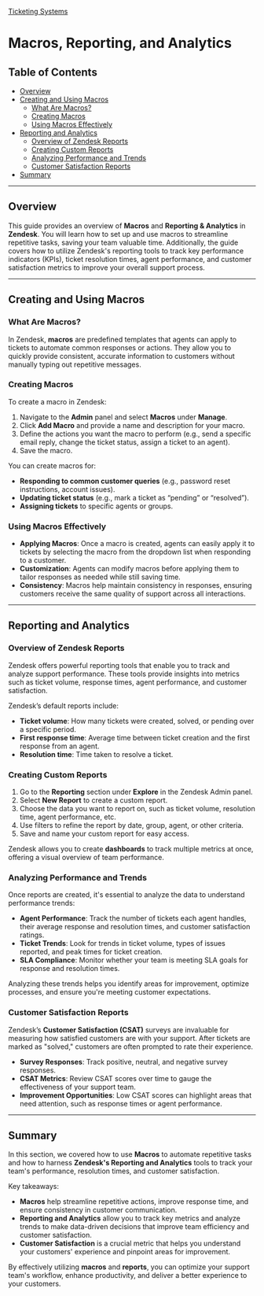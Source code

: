 [Ticketing Systems](../README.md)
# Macros, Reporting, and Analytics

## Table of Contents
- [Overview](#overview)
- [Creating and Using Macros](#creating-and-using-macros)
  - [What Are Macros?](#what-are-macros)
  - [Creating Macros](#creating-macros)
  - [Using Macros Effectively](#using-macros-effectively)
- [Reporting and Analytics](#reporting-and-analytics)
  - [Overview of Zendesk Reports](#overview-of-zendesk-reports)
  - [Creating Custom Reports](#creating-custom-reports)
  - [Analyzing Performance and Trends](#analyzing-performance-and-trends)
  - [Customer Satisfaction Reports](#customer-satisfaction-reports)
- [Summary](#summary)

---

## Overview

This guide provides an overview of **Macros** and **Reporting & Analytics** in **Zendesk**. You will learn how to set up and use macros to streamline repetitive tasks, saving your team valuable time. Additionally, the guide covers how to utilize Zendesk's reporting tools to track key performance indicators (KPIs), ticket resolution times, agent performance, and customer satisfaction metrics to improve your overall support process.

---

## Creating and Using Macros

### What Are Macros?

In Zendesk, **macros** are predefined templates that agents can apply to tickets to automate common responses or actions. They allow you to quickly provide consistent, accurate information to customers without manually typing out repetitive messages.

### Creating Macros

To create a macro in Zendesk:
1. Navigate to the **Admin** panel and select **Macros** under **Manage**.
2. Click **Add Macro** and provide a name and description for your macro.
3. Define the actions you want the macro to perform (e.g., send a specific email reply, change the ticket status, assign a ticket to an agent).
4. Save the macro.

You can create macros for:
- **Responding to common customer queries** (e.g., password reset instructions, account issues).
- **Updating ticket status** (e.g., mark a ticket as “pending” or “resolved”).
- **Assigning tickets** to specific agents or groups.
  
### Using Macros Effectively

- **Applying Macros**: Once a macro is created, agents can easily apply it to tickets by selecting the macro from the dropdown list when responding to a customer.
- **Customization**: Agents can modify macros before applying them to tailor responses as needed while still saving time.
- **Consistency**: Macros help maintain consistency in responses, ensuring customers receive the same quality of support across all interactions.

---

## Reporting and Analytics

### Overview of Zendesk Reports

Zendesk offers powerful reporting tools that enable you to track and analyze support performance. These tools provide insights into metrics such as ticket volume, response times, agent performance, and customer satisfaction.

Zendesk’s default reports include:
- **Ticket volume**: How many tickets were created, solved, or pending over a specific period.
- **First response time**: Average time between ticket creation and the first response from an agent.
- **Resolution time**: Time taken to resolve a ticket.

### Creating Custom Reports

1. Go to the **Reporting** section under **Explore** in the Zendesk Admin panel.
2. Select **New Report** to create a custom report.
3. Choose the data you want to report on, such as ticket volume, resolution time, agent performance, etc.
4. Use filters to refine the report by date, group, agent, or other criteria.
5. Save and name your custom report for easy access.

Zendesk allows you to create **dashboards** to track multiple metrics at once, offering a visual overview of team performance.

### Analyzing Performance and Trends

Once reports are created, it's essential to analyze the data to understand performance trends:
- **Agent Performance**: Track the number of tickets each agent handles, their average response and resolution times, and customer satisfaction ratings.
- **Ticket Trends**: Look for trends in ticket volume, types of issues reported, and peak times for ticket creation.
- **SLA Compliance**: Monitor whether your team is meeting SLA goals for response and resolution times.

Analyzing these trends helps you identify areas for improvement, optimize processes, and ensure you're meeting customer expectations.

### Customer Satisfaction Reports

Zendesk’s **Customer Satisfaction (CSAT)** surveys are invaluable for measuring how satisfied customers are with your support. After tickets are marked as "solved," customers are often prompted to rate their experience.

- **Survey Responses**: Track positive, neutral, and negative survey responses.
- **CSAT Metrics**: Review CSAT scores over time to gauge the effectiveness of your support team.
- **Improvement Opportunities**: Low CSAT scores can highlight areas that need attention, such as response times or agent performance.

---

## Summary

In this section, we covered how to use **Macros** to automate repetitive tasks and how to harness **Zendesk's Reporting and Analytics** tools to track your team's performance, resolution times, and customer satisfaction. 

Key takeaways:
- **Macros** help streamline repetitive actions, improve response time, and ensure consistency in customer communication.
- **Reporting and Analytics** allow you to track key metrics and analyze trends to make data-driven decisions that improve team efficiency and customer satisfaction.
- **Customer Satisfaction** is a crucial metric that helps you understand your customers' experience and pinpoint areas for improvement.

By effectively utilizing **macros** and **reports**, you can optimize your support team's workflow, enhance productivity, and deliver a better experience to your customers.
